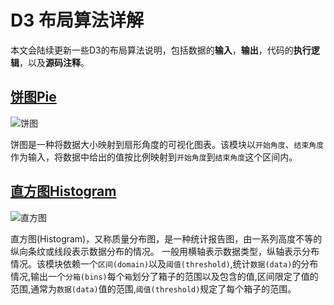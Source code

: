 # D3 布局算法详解

本文会陆续更新一些D3的布局算法说明，包括数据的**输入**，**输出**，代码的**执行逻辑**，以及**源码注释**。

## [饼图Pie](./饼图.md)

![饼图](https://img.sz-p.cn/d3Layout-pie.png)

饼图是一种将数据大小映射到扇形角度的可视化图表。该模块以`开始角度`、`结束角度`作为输入，将数据中给出的值按比例映射到`开始角度`到`结束角度`这个区间内。

## [直方图Histogram](./直方图.md)

![直方图](https://img.sz-p.cn/d3Layout-histogram.png)

直方图(Histogram)，又称质量分布图，是一种统计报告图，由一系列高度不等的纵向条纹或线段表示数据分布的情况。 一般用横轴表示数据类型，纵轴表示分布情况。该模块依赖一个`区间(domain)`以及`阈值(threshold)`,统计`数据(data)`的分布情况,输出一个`分箱(bins)`每个`箱`划分了箱子的范围以及包含的值,区间限定了值的范围,通常为`数据(data)`值的范围,`阈值(threshold)`规定了每个箱子的范围。
